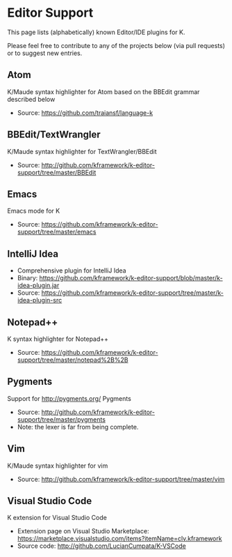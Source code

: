 # Editor Support

This page lists (alphabetically) known Editor/IDE plugins for K.

Please feel free to contribute to any of the projects below (via pull requests) or to suggest new entries.

## Atom

K/Maude syntax highlighter for Atom based on the BBEdit grammar described below

- Source: https://github.com/traiansf/language-k

## BBEdit/TextWrangler

K/Maude syntax highlighter for TextWrangler/BBEdit

- Source: http://github.com/kframework/k-editor-support/tree/master/BBEdit

## Emacs

Emacs mode for K

- Source: https://github.com/kframework/k-editor-support/tree/master/emacs

## IntelliJ Idea

- Comprehensive plugin for IntelliJ Idea
- Binary: https://github.com/kframework/k-editor-support/blob/master/k-idea-plugin.jar
- Source: https://github.com/kframework/k-editor-support/tree/master/k-idea-plugin-src

## Notepad++

K syntax highlighter for Notepad++

- Source: https://github.com/kframework/k-editor-support/tree/master/notepad%2B%2B

## Pygments

Support for http://pygments.org/ Pygments

- Source: http://github.com/kframework/k-editor-support/tree/master/pygments
- Note: the lexer is far from being complete.

## Vim

K/Maude syntax highlighter for vim

- Source: http://github.com/kframework/k-editor-support/tree/master/vim

## Visual Studio Code

K extension for Visual Studio Code

- Extension page on Visual Studio Marketplace: https://marketplace.visualstudio.com/items?itemName=clv.kframework
- Source code: http://github.com/LucianCumpata/K-VSCode
